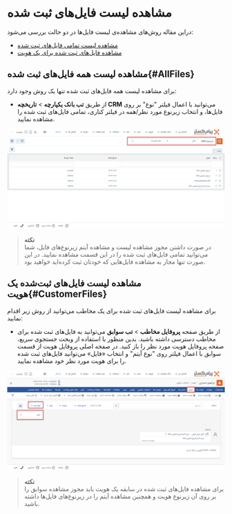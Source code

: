 # مشاهده لیست فایل‌های ثبت شده
دراین مقاله روش‌های مشاهده‌ی لیست فایل‌ها در دو حالت بررسی می‌شود:<br>
- [مشاهده لیست تمامی فایل‌های ثبت شده](#AllFiles)
- [مشاهده فایل‌های ثبت شده برای یک هویت](#CustomerFiles)

## مشاهده لیست همه فایل‌های ثبت شده{#AllFiles}
برای مشاهده لیست همه فایل‌های ثبت شده تنها یک روش وجود دارد:

- از طریق **تب بانک یکپارچه** > **تاریخچه CRM**  می‌توانید با اعمال فیلتر "نوع" بر روی فایل‌ها، و انتخاب زیرنوع مورد نظر/همه در فیلتر کناری، تمامی فایل‌های ثبت شده را مشاهده نمایید.

![مسیر اول نمایش لیست فایل‌های ثبت شده ](./Images/all-files-list-method1.2.8.3.png)

> **نکته**<br>
> در صورت داشتن مجوز مشاهده لیست و مشاهده آیتم زیرنوع‌های فایل‌، شما می‌توانید تمامی فایل‌های ثبت شده را در این قسمت‌ مشاهده نمایید. در این صورت تنها مجاز به مشاهده فایل‌هایی که خودتان ثبت کرده‌اید خواهید بود.<br>

## مشاهده لیست فایل‌های ثبت‌شده یک هویت{#CustomerFiles}
برای مشاهده لیست فایل‌های ثبت شده برای یک مخاطب می‌توانید از روش زیر اقدام نمایید:<br>

- از طریق صفحه **پروفایل مخاطب** > **تب سوابق** می‌توانید به فایل‌های ثبت شده برای مخاطب دسترسی داشته باشید. بدین منظور با استفاده از ویجت جستجوی سریع، صفحه پروفایل هویت مورد نظر را باز کنید. در صفحه اصلی پروفایل هویت از قسمت سوابق  با اعمال فیلتر روی "نوع آیتم" و انتخاب «فایل» می‌توانید فایل‌های ثبت شده را برای هویت مورد نظر خود  مشاهده نمایید.<br>

![مسیر اول نمایش لیست فایل‌های ثبت شده یک هویت ](./Images/customer-files-list-method1-2.8.3.png)

> **نکته**<br>
> برای مشاهده فایل‌های ثبت شده در سابقه یک هویت باید مجوز مشاهده سوابق را بر روی آن زیرنوع هویت و همچنین مشاهده آیتم را در زیرنوع‌های فایل‌ها داشته باشید. <br>